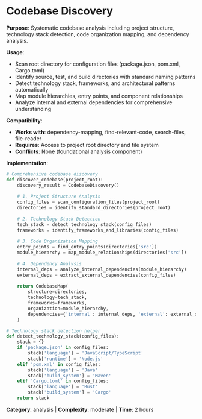 # Codebase Discovery

**Purpose**: Systematic codebase analysis including project structure, technology stack detection, code organization mapping, and dependency analysis.

**Usage**: 
- Scan root directory for configuration files (package.json, pom.xml, Cargo.toml)
- Identify source, test, and build directories with standard naming patterns
- Detect technology stack, frameworks, and architectural patterns automatically
- Map module hierarchies, entry points, and component relationships
- Analyze internal and external dependencies for comprehensive understanding

**Compatibility**: 
- **Works with**: dependency-mapping, find-relevant-code, search-files, file-reader
- **Requires**: Access to project root directory and file system
- **Conflicts**: None (foundational analysis component)

**Implementation**:
```python
# Comprehensive codebase discovery
def discover_codebase(project_root):
    discovery_result = CodebaseDiscovery()
    
    # 1. Project Structure Analysis
    config_files = scan_configuration_files(project_root)
    directories = identify_standard_directories(project_root)
    
    # 2. Technology Stack Detection
    tech_stack = detect_technology_stack(config_files)
    frameworks = identify_frameworks_and_libraries(config_files)
    
    # 3. Code Organization Mapping
    entry_points = find_entry_points(directories['src'])
    module_hierarchy = map_module_relationships(directories['src'])
    
    # 4. Dependency Analysis
    internal_deps = analyze_internal_dependencies(module_hierarchy)
    external_deps = extract_external_dependencies(config_files)
    
    return CodebaseMap(
        structure=directories,
        technology=tech_stack,
        frameworks=frameworks,
        organization=module_hierarchy,
        dependencies={'internal': internal_deps, 'external': external_deps}
    )

# Technology stack detection helper
def detect_technology_stack(config_files):
    stack = {}
    if 'package.json' in config_files:
        stack['language'] = 'JavaScript/TypeScript'
        stack['runtime'] = 'Node.js'
    elif 'pom.xml' in config_files:
        stack['language'] = 'Java'
        stack['build_system'] = 'Maven'
    elif 'Cargo.toml' in config_files:
        stack['language'] = 'Rust'
        stack['build_system'] = 'Cargo'
    return stack
```

**Category**: analysis | **Complexity**: moderate | **Time**: 2 hours